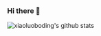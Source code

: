 ### Hi there 👋

![xiaoluoboding's github stats](https://github-readme-stats.vercel.app/api?username=arazi47&include_all_commits=true&show_icons=true&theme=tokyonight)

<!--
**arazi47/arazi47** is a ✨ _special_ ✨ repository because its `README.md` (this file) appears on your GitHub profile.

Here are some ideas to get you started:

- 🔭 I’m currently working on ...
- 🌱 I’m currently learning ...
- 👯 I’m looking to collaborate on ...
- 🤔 I’m looking for help with ...
- 💬 Ask me about ...
- 📫 How to reach me: ...
- 😄 Pronouns: ...
- ⚡ Fun fact: ...
-->
